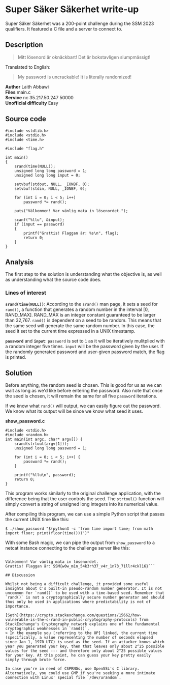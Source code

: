 # Super Säker Säkerhet write-up

Super Säker Säkerhet was a 200-point challenge during the SSM 2023 qualifiers. It featured a C file and a server to connect to.

## Description
> Mitt lösenord är oknäckbart! Det är bokstavligen slumpmässigt!

Translated to English:
> My password is uncrackable! It is literally randomized!

**Author** Laith Abbawi<br>
**Files** main.c<br>
**Service** nc 35.217.50.247 50000<br>
**Unofficial difficulty** Easy
## Source code
```
#include <stdlib.h>
#include <stdio.h>
#include <time.h>

#include "flag.h"

int main()
{
    srand(time(NULL));
    unsigned long long password = 1;
    unsigned long long input = 0;

    setvbuf(stdout, NULL, _IONBF, 0);
    setvbuf(stdin, NULL, _IONBF, 0);

    for (int i = 0; i < 5; i++)
        password *= rand();

    puts("Välkommen! Var vänlig mata in lösenordet.");

    scanf("%llu", &input);
    if (input == password)
    {
        printf("Grattis! Flaggan är: %s\n", flag);
        return 0;
    }
}
```
## Analysis

The first step to the solution is understanding what the objective is, as well as understanding what the source code does.

### Lines of interest
**`srand(time(NULL))`**: According to the `srand()` man page, it sets a seed for `rand()`, a function that generates a random number in the interval [0, RAND_MAX]. RAND_MAX is an integer constant guaranteed to be larger than 32,767. `rand()` is dependent on a seed to be random. This means that the same seed will generate the same random number. In this case, the seed it set to the current time expressed in a UNIX timestamp.

**`password`** and **`input`**: `password` is set to `1` as it will be iteratively mulitplied with a random integer five times. `input` will be the password given by the user. If the randomly generated password and user-given password match, the flag is printed.

## Solution

Before anything, the random seed is chosen. This is good for us as we can wait as long as we'd like before entering the password. Also note that once the seed is chosen, it will remain the same for all five `password` iterations. 

If we know what `rand()` will output, we can easily figure out the password. We know what its output will be since we know what seed it uses.

**show_password.c**
```
#include <stdio.h>
#include <random.h>
int main(int argc, char* argv[]) {
    srand(strtoul(argv[1]));
    unsigned long long password = 1;
    
    for (int i = 0; i < 5; i++) {
        password *= rand();
    }
    
    printf("%llu\n", password);
    return 0;
}
```
This program works similarly to the original challenge application, with the difference being that the user controls the seed. The `strtoul()` function will simply convert a string of unsigned long integers into its numerical value.

After compiling this program, we can use a simple Python script that passes the current UNIX time like this:

`$ ./show_password "$(python3 -c 'from time import time; from math import floor; print(floor(time()))')"`

With some Bash magic, we can pipe the output from `show_password` to a netcat instance connecting to the challenge server like this:

```$ ./show_time "$(python3 -c 'from time import time; from math import floor; print(floor(time()))')" | nc 35.217.50.247 50000

Välkommen! Var vänlig mata in lösenordet.
Grattis! Flaggan är: SSM{w0w_m1n_54k3rh37_v4r_1n73_71llr4ckl16}```

## Discussion

Whilst not being a difficult challenge, it provided some useful insights about C's built-in pseudo-random number generator. It is not uncommon for `rand()` to be used with a time-based seed. Remember that `rand()` is not a cryptographically secure number generator and should thus only be used in applications where predictability is not of importance. 

[Seth](https://crypto.stackexchange.com/questions/15662/how-vulnerable-is-the-c-rand-in-public-cryptography-protocols) from StackExchange's Cryptography network explains one of the fundamental cryptographic weaknesses in `rand()`,
> In the example you [referring to the OP] linked, the current time (specifically, a value representing the number of seconds elapsed since Jan 1, 1970 UTC) is used as the seed. If an attacker knows which year you generated your key, then that leaves only about 2^25 possible values for the seed --- and therefore only about 2^25 possible values for your key. At this point, he can guess your key pretty easily simply through brute force.

In case you're in need of CSPRNGs, use OpenSSL's C library. Alternatively, you could use GMP if you're seeking a more intimate connection with Linux' special file `/dev/urandom`. 
